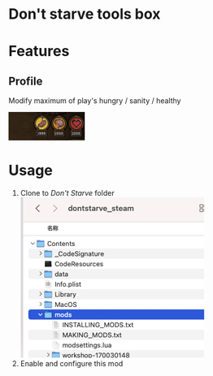 Don't starve tools box
======================


# Features

## Profile

Modify maximum of play's hungry / sanity / healthy

![](images/modify_basic.png)

# Usage

1. Clone to *Don't Starve* folder
   <br />![](images/usage_1.png)
2. Enable and configure this mod


